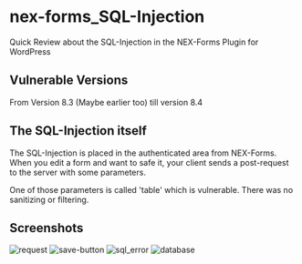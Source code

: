 # nex-forms_SQL-Injection
Quick Review about the SQL-Injection in the NEX-Forms Plugin for WordPress

## Vulnerable Versions
From Version 8.3 (Maybe earlier too) till version 8.4

## The SQL-Injection itself
The SQL-Injection is placed in the authenticated area from NEX-Forms. When you edit a form and want to safe it, your client sends a post-request to the server with some parameters.

One of those parameters is called 'table' which is vulnerable. There was no sanitizing or filtering.

## Screenshots
![request](https://user-images.githubusercontent.com/91736634/230071803-edb449a3-0d99-4574-9858-00444c3b36cc.PNG)
![save-button](https://user-images.githubusercontent.com/91736634/230071810-9b08bd2b-23fa-4625-af21-27d717c95e76.PNG)
![sql_error](https://user-images.githubusercontent.com/91736634/230071811-8bf5be21-4043-4a90-936f-03c5cada5a6c.PNG)
![database](https://user-images.githubusercontent.com/91736634/230071813-2d4ef627-085b-4611-86ff-db1cff665516.PNG)
